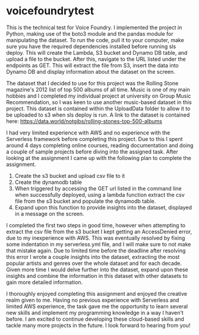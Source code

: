 # voicefoundrytest
  
This is the technical test for Voice Foundry. I implemented the project in Python, making use of the boto3 module and the pandas module for manipulating the dataset. To run the code, pull it to your computer, make sure you have the required dependencies installed before running sls deploy. This will create the Lambda, S3 bucket and Dynamo DB table, and upload a file to the bucket. After this, navigate to the URL listed under the endpoints as GET. This will extract the file from S3, insert the data into Dynamo DB and display information about the dataset on the screen.
  
The dataset that I decided to use for this project was the Rolling Stone magazine's 2012 list of top 500 albums of all time. Music is one of my main hobbies and I completed my individual project at university on Group Music Recommendation, so I was keen to use another music-based dataset in this project. This dataset is contained within the UploadData folder to allow it to be uploaded to s3 when sls deploy is run. A link to the dataset is contained here: https://data.world/notgibs/rolling-stones-top-500-albums
  
I had very limited experience with AWS and no experience with the Serverless framework before completing this project. Due to this I spent around 4 days completing online courses, reading documentation and doing a couple of sample projects before diving into the assigned task. After looking at the assignment I came up with the following plan to complete the assignment.
  
1. Create the s3 bucket and upload csv file to it
2. Create the dynamodb table
3. When triggered by accessing the GET url listed in the command line when successfully deployed, using a lambda function extract the csv file from the s3 bucket and populate the dynamodb table.
4. Expand upon this function to provide insights into the dataset, displayed in a message on the screen.
  
I completed the first two steps in good time, however when attempting to extract the csv file from the s3 bucket I kept getting an AccessDenied error, due to my inexperience with AWS. This was eventually resolved by fixing some indentation in my serverless.yml file, and I will make sure to not make that mistake again. Due to limited time before the deadline after resolving this error I wrote a couple insights into the dataset, extracting the most popular artists and genres over the whole dataset and for each decade. Given more time I would delve further into the dataset, expand upon these insights and combine the information in this dataset with other datasets to gain more detailed information. 
  
I thoroughly enjoyed completing this assignment and enjoyed the creative realm given to me. Having no previous experience with Serverless and limited AWS experience, the task gave me the opportunity to learn several new skills and implement my programming knowledge in a way I haven't before. I am excited to continue developing these cloud-based skills and tackle many more projects in the future. I look forward to hearing from you!
  